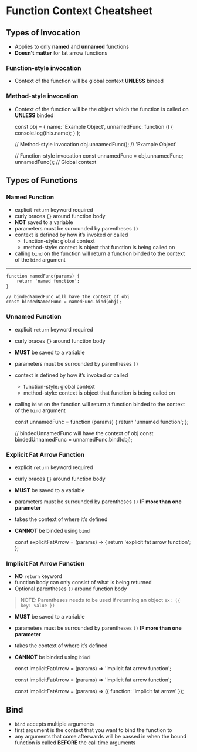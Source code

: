Function Context Cheatsheet
===========================

Types of Invocation
-------------------

-   Applies to only **named** and **unnamed** functions
-   **Doesn’t matter** for fat arrow functions

### Function-style invocation

-   Context of the function will be global context **UNLESS** binded

### Method-style invocation

-   Context of the function will be the object which the function is called on **UNLESS** binded

    const obj = {
        name: 'Example Object',
        unnamedFunc: function () {
            console.log(this.name);
        }
    };

    // Method-style invocation
    obj.unnamedFunc(); // 'Example Object'

    // Function-style invocation
    const unnamedFunc = obj.unnamedFunc;
    unnamedFunc(); // Global context

Types of Functions
------------------

### Named Function

-   explicit `return` keyword required
-   curly braces `{}` around function body
-   **NOT** saved to a variable
-   parameters must be surrounded by parentheses `()`
-   context is defined by how it’s invoked or called
    -   function-style: global context
    -   method-style: context is object that function is being called on
-   calling `bind` on the function will return a function binded to the context of the `bind` argument

------------------------------------------------------------------------

    function namedFunc(params) {
        return 'named function';
    }

    // bindedNamedFunc will have the context of obj
    const bindedNamedFunc = namedFunc.bind(obj);

### Unnamed Function

-   explicit `return` keyword required
-   curly braces `{}` around function body
-   **MUST** be saved to a variable
-   parameters must be surrounded by parentheses `()`
-   context is defined by how it’s invoked or called
    -   function-style: global context
    -   method-style: context is object that function is being called on
-   calling `bind` on the function will return a function binded to the context of the `bind` argument

    const unnamedFunc = function (params) {
        return 'unnamed function';
    };

    // bindedUnnamedFunc will have the context of obj
    const bindedUnnamedFunc = unnamedFunc.bind(obj);

### Explicit Fat Arrow Function

-   explicit `return` keyword required
-   curly braces `{}` around function body
-   **MUST** be saved to a variable
-   parameters must be surrounded by parentheses `()` **IF more than one parameter**
-   takes the context of where it’s defined
-   **CANNOT** be binded using `bind`

    const explicitFatArrow = (params) => {
        return 'explicit fat arrow function';
    };

### Implicit Fat Arrow Function

-   **NO** `return` keyword
-   function body can only consist of what is being returned
-   Optional parentheses `()` around function body

> NOTE: Parentheses needs to be used if returning an object `ex: ({ key: value })`

-   **MUST** be saved to a variable
-   parameters must be surrounded by parentheses `()` **IF more than one parameter**
-   takes the context of where it’s defined
-   **CANNOT** be binded using `bind`

    const implicitFatArrow = (params) => 'implicit fat arrow function';

    const implicitFatArrow = (params) => 'implicit fat arrow function';

    const implicitFatArrow = (params) => ({
        function: 'implicit fat arrow'
    });

Bind
----

-   `bind` accepts multiple arguments
-   first argument is the context that you want to bind the function to
-   any arguments that come afterwards will be passed in when the bound function is called **BEFORE** the call time arguments
